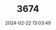 ---
title: "3674"
category: "Cambarus catagius"
draft: false
date: 2024-02-22 13:03:49
languages:
  English: ["Greensboro Burrowing Crayfish"]
---
